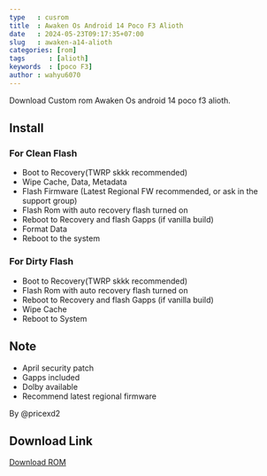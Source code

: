 ```yaml
---
type   : cusrom
title  : Awaken Os Android 14 Poco F3 Alioth
date   : 2024-05-23T09:17:35+07:00
slug   : awaken-a14-alioth
categories: [rom]
tags      : [alioth]
keywords  : [poco F3]
author : wahyu6070
---
```


Download Custom rom Awaken Os android 14 poco f3 alioth.

## Install
### For Clean Flash
- Boot to Recovery(TWRP skkk recommended)
- Wipe Cache, Data, Metadata
- Flash Firmware (Latest Regional FW recommended, or ask in the support group)
- Flash Rom with auto recovery flash turned on
- Reboot to Recovery and flash Gapps (if vanilla build)
- Format Data
- Reboot to the system

### For Dirty Flash
- Boot to Recovery(TWRP skkk recommended)
- Flash Rom with auto recovery flash turned on
- Reboot to Recovery and flash Gapps (if vanilla build)
- Wipe Cache
- Reboot to System

## Note 
- April security patch
- Gapps included
- Dolby available
- Recommend latest regional firmware

By @pricexd2

## Download Link
[Download ROM](https://sourceforge.net/projects/alioth-rom/files/awaken)
